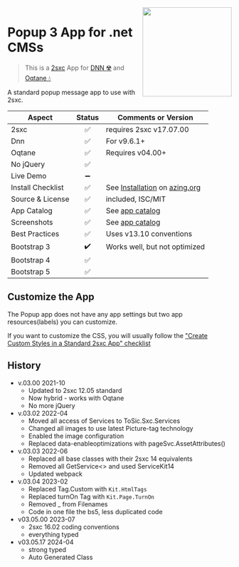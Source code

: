 <image src="app-icon.png" align="right" width="200px">

# Popup 3 App for .net CMSs

> This is a [2sxc](https://2sxc.org) App for [DNN ☢️](https://www.dnnsoftware.com/) and [Oqtane 💧](https://www.oqtane.org/)

A standard popup message app to use with 2sxc.

| Aspect              | Status | Comments or Version
| ------------------- | :----: | -------------------
| 2sxc                | ✅    | requires 2sxc v17.07.00
| Dnn                 | ✅    | For v9.6.1+
| Oqtane              | ✅    | Requires v04.00+
| No jQuery           | ✅    |
| Live Demo           | ➖    |
| Install Checklist   | ✅    | See [Installation](https://azing.org/2sxc/r/hTIJS1Vg) on [azing.org](https://azing.org/2sxc)
| Source & License    | ✅    | included, ISC/MIT
| App Catalog         | ✅    | See [app catalog](https://2sxc.org/en/apps/app/popup-v3-hybrid-for-dnn-and-oqtane)
| Screenshots         | ✅    | See [app catalog](https://2sxc.org/en/apps/app/popup-v3-hybrid-for-dnn-and-oqtane)
| Best Practices      | ✅    | Uses v13.10 conventions
| Bootstrap 3         | ✔️    | Works well, but not optimized
| Bootstrap 4         | ✅    |
| Bootstrap 5         | ✅    |

## Customize the App

The Popup app does not have any app settings but two app resources(labels) you can customize.

If you want to customize the CSS, you will usually follow the ["Create Custom Styles in a Standard 2sxc App" checklist](https://azing.org/2sxc/r/gg_aB9FD)

## History

* v.03.00 2021-10
  * Updated to 2sxc 12.05 standard
  * Now hybrid - works with Oqtane
  * No more jQuery
* v.03.02 2022-04
  * Moved all access of Services to ToSic.Sxc.Services
  * Changed all images to use latest Picture-tag technology
  * Enabled the image configuration
  * Replaced data-enableoptimizations with pageSvc.AssetAttributes()
* v.03.03 2022-06 
  * Replaced all base classes with their 2sxc 14 equivalents
  * Removed all GetService<> and used ServiceKit14
  * Updated webpack
* v.03.04 2023-02
  * Replaced Tag.Custom with `Kit.HtmlTags`
  * Replaced turnOn Tag with `Kit.Page.TurnOn`
  * Removed _ from Filenames
  * Code in one file the bs5, less duplicated code
* v03.05.00 2023-07
  * 2sxc 16.02 coding conventions
  * everything typed
* v03.05.17 2024-04
  * strong typed
  * Auto Generated Class
  